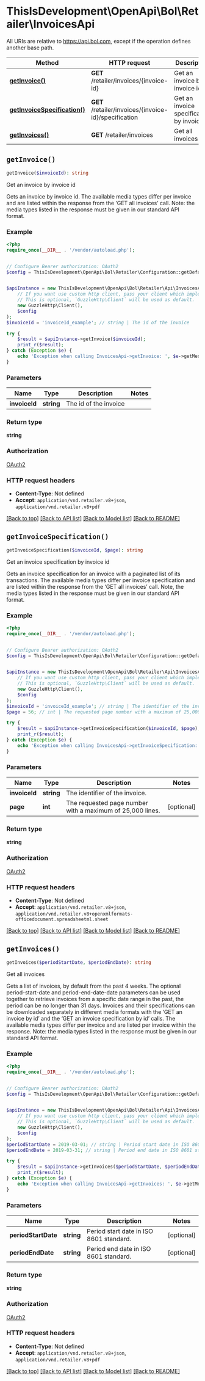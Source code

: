 # ThisIsDevelopment\OpenApi\Bol\Retailer\InvoicesApi

All URIs are relative to https://api.bol.com, except if the operation defines another base path.

| Method | HTTP request | Description |
| ------------- | ------------- | ------------- |
| [**getInvoice()**](InvoicesApi.md#getInvoice) | **GET** /retailer/invoices/{invoice-id} | Get an invoice by invoice id |
| [**getInvoiceSpecification()**](InvoicesApi.md#getInvoiceSpecification) | **GET** /retailer/invoices/{invoice-id}/specification | Get an invoice specification by invoice id |
| [**getInvoices()**](InvoicesApi.md#getInvoices) | **GET** /retailer/invoices | Get all invoices |


## `getInvoice()`

```php
getInvoice($invoiceId): string
```

Get an invoice by invoice id

Gets an invoice by invoice id. The available media types differ per invoice and are listed within the response from the ‘GET all invoices’ call. Note: the media types listed in the response must be given in our standard API format.

### Example

```php
<?php
require_once(__DIR__ . '/vendor/autoload.php');


// Configure Bearer authorization: OAuth2
$config = ThisIsDevelopment\OpenApi\Bol\Retailer\Configuration::getDefaultConfiguration()->setAccessToken('YOUR_ACCESS_TOKEN');


$apiInstance = new ThisIsDevelopment\OpenApi\Bol\Retailer\Api\InvoicesApi(
    // If you want use custom http client, pass your client which implements `GuzzleHttp\ClientInterface`.
    // This is optional, `GuzzleHttp\Client` will be used as default.
    new GuzzleHttp\Client(),
    $config
);
$invoiceId = 'invoiceId_example'; // string | The id of the invoice

try {
    $result = $apiInstance->getInvoice($invoiceId);
    print_r($result);
} catch (Exception $e) {
    echo 'Exception when calling InvoicesApi->getInvoice: ', $e->getMessage(), PHP_EOL;
}
```

### Parameters

| Name | Type | Description  | Notes |
| ------------- | ------------- | ------------- | ------------- |
| **invoiceId** | **string**| The id of the invoice | |

### Return type

**string**

### Authorization

[OAuth2](../../README.md#OAuth2)

### HTTP request headers

- **Content-Type**: Not defined
- **Accept**: `application/vnd.retailer.v8+json`, `application/vnd.retailer.v8+pdf`

[[Back to top]](#) [[Back to API list]](../../README.md#endpoints)
[[Back to Model list]](../../README.md#models)
[[Back to README]](../../README.md)

## `getInvoiceSpecification()`

```php
getInvoiceSpecification($invoiceId, $page): string
```

Get an invoice specification by invoice id

Gets an invoice specification for an invoice with a paginated list of its transactions. The available media types differ per invoice specification and are listed within the response from the ‘GET all invoices’ call. Note, the media types listed in the response must be given in our standard API format.

### Example

```php
<?php
require_once(__DIR__ . '/vendor/autoload.php');


// Configure Bearer authorization: OAuth2
$config = ThisIsDevelopment\OpenApi\Bol\Retailer\Configuration::getDefaultConfiguration()->setAccessToken('YOUR_ACCESS_TOKEN');


$apiInstance = new ThisIsDevelopment\OpenApi\Bol\Retailer\Api\InvoicesApi(
    // If you want use custom http client, pass your client which implements `GuzzleHttp\ClientInterface`.
    // This is optional, `GuzzleHttp\Client` will be used as default.
    new GuzzleHttp\Client(),
    $config
);
$invoiceId = 'invoiceId_example'; // string | The identifier of the invoice.
$page = 56; // int | The requested page number with a maximum of 25,000 lines.

try {
    $result = $apiInstance->getInvoiceSpecification($invoiceId, $page);
    print_r($result);
} catch (Exception $e) {
    echo 'Exception when calling InvoicesApi->getInvoiceSpecification: ', $e->getMessage(), PHP_EOL;
}
```

### Parameters

| Name | Type | Description  | Notes |
| ------------- | ------------- | ------------- | ------------- |
| **invoiceId** | **string**| The identifier of the invoice. | |
| **page** | **int**| The requested page number with a maximum of 25,000 lines. | [optional] |

### Return type

**string**

### Authorization

[OAuth2](../../README.md#OAuth2)

### HTTP request headers

- **Content-Type**: Not defined
- **Accept**: `application/vnd.retailer.v8+json`, `application/vnd.retailer.v8+openxmlformats-officedocument.spreadsheetml.sheet`

[[Back to top]](#) [[Back to API list]](../../README.md#endpoints)
[[Back to Model list]](../../README.md#models)
[[Back to README]](../../README.md)

## `getInvoices()`

```php
getInvoices($periodStartDate, $periodEndDate): string
```

Get all invoices

Gets a list of invoices, by default from the past 4 weeks. The optional period-start-date and period-end-date-date parameters can be used together to retrieve invoices from a specific date range in the past, the period can be no longer than 31 days. Invoices and their specifications can be downloaded separately in different media formats with the ‘GET an invoice by id’ and the ‘GET an invoice specification by id’ calls. The available media types differ per invoice and are listed per invoice within the response. Note: the media types listed in the response must be given in our standard API format.

### Example

```php
<?php
require_once(__DIR__ . '/vendor/autoload.php');


// Configure Bearer authorization: OAuth2
$config = ThisIsDevelopment\OpenApi\Bol\Retailer\Configuration::getDefaultConfiguration()->setAccessToken('YOUR_ACCESS_TOKEN');


$apiInstance = new ThisIsDevelopment\OpenApi\Bol\Retailer\Api\InvoicesApi(
    // If you want use custom http client, pass your client which implements `GuzzleHttp\ClientInterface`.
    // This is optional, `GuzzleHttp\Client` will be used as default.
    new GuzzleHttp\Client(),
    $config
);
$periodStartDate = 2019-03-01; // string | Period start date in ISO 8601 standard.
$periodEndDate = 2019-03-31; // string | Period end date in ISO 8601 standard.

try {
    $result = $apiInstance->getInvoices($periodStartDate, $periodEndDate);
    print_r($result);
} catch (Exception $e) {
    echo 'Exception when calling InvoicesApi->getInvoices: ', $e->getMessage(), PHP_EOL;
}
```

### Parameters

| Name | Type | Description  | Notes |
| ------------- | ------------- | ------------- | ------------- |
| **periodStartDate** | **string**| Period start date in ISO 8601 standard. | [optional] |
| **periodEndDate** | **string**| Period end date in ISO 8601 standard. | [optional] |

### Return type

**string**

### Authorization

[OAuth2](../../README.md#OAuth2)

### HTTP request headers

- **Content-Type**: Not defined
- **Accept**: `application/vnd.retailer.v8+json`, `application/vnd.retailer.v8+pdf`

[[Back to top]](#) [[Back to API list]](../../README.md#endpoints)
[[Back to Model list]](../../README.md#models)
[[Back to README]](../../README.md)
